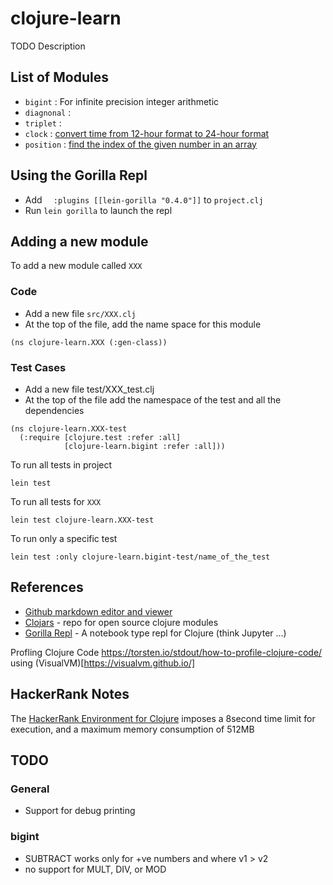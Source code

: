 # clojure-learn

TODO Description

## List of Modules
* `bigint`  : For infinite precision integer arithmetic
* `diagnonal` :
* `triplet` : 
* `clock`   : [convert time from 12-hour format to 24-hour format](https://www.hackerrank.com/challenges/time-conversion)
* `position` : [find the index of the given number in an array](https://www.hackerrank.com/challenges/tutorial-intro)

## Using the Gorilla Repl

* Add `  :plugins [[lein-gorilla "0.4.0"]]` to `project.clj`
* Run `lein gorilla` to launch the repl

## Adding a new module
To add a new module called `XXX`

### Code
* Add a new file `src/XXX.clj`
* At the top of the file, add the name space for this module
 ```
(ns clojure-learn.XXX (:gen-class))
```

### Test Cases

* Add a new file test/XXX_test.clj
* At the top of the file add the namespace of the test and all the dependencies
```
(ns clojure-learn.XXX-test
  (:require [clojure.test :refer :all]
            [clojure-learn.bigint :refer :all]))
```
To run all tests in project
```
lein test
```
To run all tests for `XXX`
```
lein test clojure-learn.XXX-test
```
To run only a specific test
```
lein test :only clojure-learn.bigint-test/name_of_the_test
```

## References
* [Github markdown editor and viewer](http://dillinger.io/)
* [Clojars](https://clojars.org/) - repo for open source clojure modules 
* [Gorilla Repl](http://gorilla-repl.org/) - A notebook type repl for Clojure (think Jupyter ...)


Profling Clojure Code https://torsten.io/stdout/how-to-profile-clojure-code/
using (VisualVM)[https://visualvm.github.io/]

## HackerRank Notes

The [HackerRank Environment for Clojure](https://www.hackerrank.com/environment) imposes a 8second time limit for execution, and a maximum memory consumption of 512MB

## TODO
### General
* Support for debug printing

### bigint
* SUBTRACT works only for +ve numbers and where v1 > v2
* no support for MULT, DIV, or MOD



